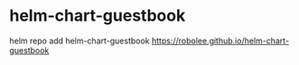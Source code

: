 # helm-chart-guestbook
helm repo add helm-chart-guestbook https://robolee.github.io/helm-chart-guestbook
